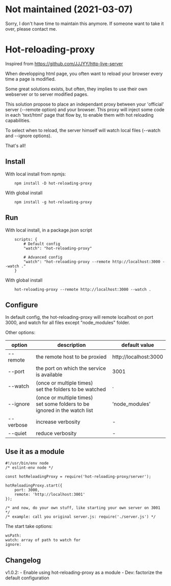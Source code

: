 # Not maintained (2021-03-07)
Sorry, I don't have time to maintain this anymore. If someone want to take it over, please contact me.

# Hot-reloading-proxy

Inspired from https://github.com/JJJYY/http-live-server

When developping html page, you often want to reload your browser every time a page is modified.

Some great solutions exists, but often, they implies to use their own webserver or to server modified pages.

This solution propose to place an independant proxy between your 'official' server (--remote option) and
your browser. This proxy will inject some code in each 'text/html' page that flow by, to enable them
with hot reloading capabilities.

To select when to reload, the server himself will watch local files (--watch and --ignore options).

That's all!

## Install

With local install from npmjs:

```lang=js
    npm install -D hot-reloading-proxy
```

With global install

```lang=js
    npm install -g hot-reloading-proxy
```


## Run

With local install, in a package.json script

```lang=js
    scripts: {
        # Default config
        "watch": "hot-reloading-proxy"

        # Advanced config
        "watch": "hot-reloading-proxy --remote http://localhost:3000 --watch ."
    }
```

With global install

```lang=js
    hot-reloading-proxy --remote http://localhost:3000 --watch .
```

## Configure

In default config, the hot-reloading-proxy will remote localhost on port 3000, and watch for all files
except "node_modules" folder.

Other options:

|option    | description | default value    |
|----------|-------------|------------------|
|--remote  | the remote host to be proxied |http://localhost:3000
|--port    | the port on which the service is available | 3001
|--watch   | (once or multiple times)<br> set the folders to be watched | .
|--ignore  | (once or multiple times)<br>set some folders to be ignored in the watch list | 'node_modules'
|--verbose | increase verbosity | - |
|--quiet   | reduce verbosity | - |

## Use it as a module

```lang=javascript
#!/usr/bin/env node
/* eslint-env node */

const hotReloadingProxy = require('hot-reloading-proxy/server');

hotReloadingProxy.start({
	port: 3000,
	remote: 'http://localhost:3001'
});

/* and now, do your own stuff, like starting your own server on 3001 */
/* example: call you original server.js: require('./server.js') */
```

The start take options:

	wsPath: 
    watch: array of path to watch for
    ignore:


## Changelog

v1.0.2:
    - Enable using hot-reloading-proxy as a module
    - Dev: factorize the default configuration
